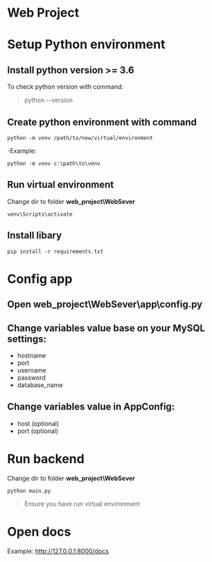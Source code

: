 # **Web Project**


# Setup Python environment
## Install python version >= 3.6

To check python version with command:

>python --version

## Create python environment with command

    python -m venv /path/to/new/virtual/environment

-Example: 

    python -m venv c:\path\to\venv

## Run virtual environment

Change dir to folder **web_project\WebSever**

    venv\Scripts\activate

## Install libary
    pip install -r requirements.txt

# Config app

## Open **web_project\WebSever\app\config.py**

## Change variables value base on your MySQL settings:
- hostname
- port
- username
- password
- database_name

## Change variables value in AppConfig:
- host (optional)
- port (optional)
  
  
# Run backend
Change dir to folder **web_project\WebSever**

    python main.py
>Ensure you have run virtual environment

# Open docs
Example: http://127.0.0.1:8000/docs









